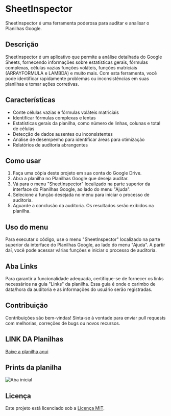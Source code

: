 # SheetInspector

SheetInspector é uma ferramenta poderosa para auditar e analisar o Planilhas Google.

## Descrição

SheetInspector é um aplicativo que permite a análise detalhada do Google Sheets, fornecendo informações sobre estatísticas gerais, fórmulas complexas, células vazias  funções voláteis, funções matriciais (ARRAYFORMULA e LAMBDA) e muito mais. Com esta ferramenta, você pode identificar rapidamente problemas ou inconsistências em suas planilhas e tomar ações corretivas.

## Características

- Conte células vazias e fórmulas voláteis  matriciais
- Identificar fórmulas complexas e lentas
- Estatísticas gerais da planilha, como número de linhas, colunas e total de células
- Detecção de dados ausentes ou inconsistentes
- Análise de desempenho para identificar áreas para otimização
- Relatórios de auditoria abrangentes

## Como usar

1. Faça uma cópia deste projeto em sua conta do Google Drive.
2. Abra a planilha no Planilhas Google que deseja auditar.
3. Vá para o menu "SheetInspector" localizado na parte superior da interface do Planilhas Google, ao lado do menu "Ajuda".
4. Selecione a função desejada no menu para iniciar o processo de auditoria.
5. Aguarde a conclusão da auditoria. Os resultados serão exibidos na planilha.

## Uso do menu

Para executar o código, use o menu "SheetInspector" localizado na parte superior da interface do Planilhas Google, ao lado do menu "Ajuda". A partir daí, você pode acessar várias funções e iniciar o processo de auditoria.

## Aba Links

Para garantir a funcionalidade adequada, certifique-se de fornecer os links necessários na guia "Links" da planilha. Essa guia é onde o carimbo de data/hora da auditoria e as informações do usuário serão registradas.

## Contribuição

Contribuições são bem-vindas! Sinta-se à vontade para enviar pull requests com melhorias, correções de bugs ou novos recursos.


## LINK DA Planilhas

[Baixe a planilha aqui](https://docs.google.com/spreadsheets/d/1mENlILQA4dIVnjiHlp1b7KA1RFZ3nR0JylQuNCF6WJo/copy)


## Prints da planilha
![Aba inicial](https://github.com/mayaemerson/sheetinspector/issues/1#issue-1726293903)

## Licença

Este projeto está licenciado sob a [Licença MIT](https://opensource.org/licenses/MIT).

